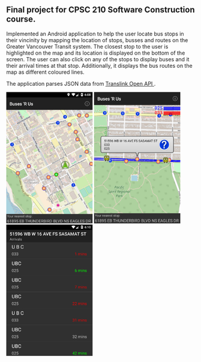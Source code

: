 ## Final project for CPSC 210 Software Construction course.

Implemented an Android application to help the user locate bus stops in their vincinity by mapping the location of stops, busses and routes on the Greater Vancouver Transit system. The closest stop to the user is highlighted on the map and its location is displayed on the bottom of the screen. The user can also click on any of the stops to display buses and it their arrival times at that stop. Additionally, it displays the bus routes on the map as different coloured lines.

The application parses JSON data from [Translink Open API ](https://developer.translink.ca/).
<p float="middle">
  <img src="/Images/mainscreen.png" alt="Main Screen" title="Main Screen" width="230" height="350" />
  <img src="/Images/stop.png" alt="Stops" title="Stops" width="230" height="350" />
  <img src="/Images/arrivals.png" alt="Arrivals" title="Arrivals" width="230" height="350" />
</p>
